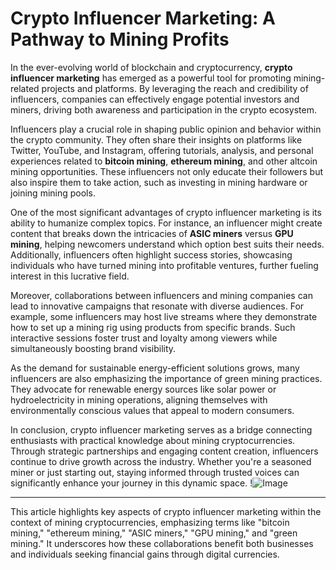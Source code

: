 # Crypto Influencer Marketing: A Pathway to Mining Profits

In the ever-evolving world of blockchain and cryptocurrency, **crypto influencer marketing** has emerged as a powerful tool for promoting mining-related projects and platforms. By leveraging the reach and credibility of influencers, companies can effectively engage potential investors and miners, driving both awareness and participation in the crypto ecosystem.

Influencers play a crucial role in shaping public opinion and behavior within the crypto community. They often share their insights on platforms like Twitter, YouTube, and Instagram, offering tutorials, analysis, and personal experiences related to **bitcoin mining**, **ethereum mining**, and other altcoin mining opportunities. These influencers not only educate their followers but also inspire them to take action, such as investing in mining hardware or joining mining pools.

One of the most significant advantages of crypto influencer marketing is its ability to humanize complex topics. For instance, an influencer might create content that breaks down the intricacies of **ASIC miners** versus **GPU mining**, helping newcomers understand which option best suits their needs. Additionally, influencers often highlight success stories, showcasing individuals who have turned mining into profitable ventures, further fueling interest in this lucrative field.

Moreover, collaborations between influencers and mining companies can lead to innovative campaigns that resonate with diverse audiences. For example, some influencers may host live streams where they demonstrate how to set up a mining rig using products from specific brands. Such interactive sessions foster trust and loyalty among viewers while simultaneously boosting brand visibility.

As the demand for sustainable energy-efficient solutions grows, many influencers are also emphasizing the importance of green mining practices. They advocate for renewable energy sources like solar power or hydroelectricity in mining operations, aligning themselves with environmentally conscious values that appeal to modern consumers.

In conclusion, crypto influencer marketing serves as a bridge connecting enthusiasts with practical knowledge about mining cryptocurrencies. Through strategic partnerships and engaging content creation, influencers continue to drive growth across the industry. Whether you're a seasoned miner or just starting out, staying informed through trusted voices can significantly enhance your journey in this dynamic space. !![Image](https://github.com/user-attachments/assets/3be06921-4469-491d-bd37-5f14c53422b7)

---

This article highlights key aspects of crypto influencer marketing within the context of mining cryptocurrencies, emphasizing terms like "bitcoin mining," "ethereum mining," "ASIC miners," "GPU mining," and "green mining." It underscores how these collaborations benefit both businesses and individuals seeking financial gains through digital currencies.
